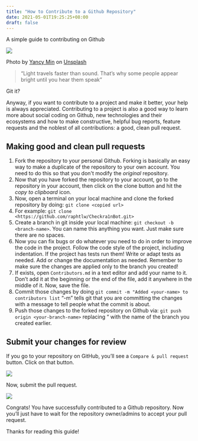 ```yaml
---
title: "How to Contribute to a Github Repository"
date: 2021-05-01T19:25:25+08:00
draft: false
---
```


A simple guide to contributing on Github

![](https://cdn-images-1.medium.com/max/800/0*wAfE99LmmAafMhTN)

Photo by [Yancy Min](https://unsplash.com/@yancymin) on [Unsplash](https://unsplash.com)

> “Light travels faster than sound. That’s why some people appear bright until you hear them speak”

Git it?

Anyway, if you want to contribute to a project and make it better, your help is always appreciated. Contributing to a project is also a good way to learn more about social coding on Github, new technologies and their ecosystems and how to make constructive, helpful bug reports, feature requests and the noblest of all contributions: a good, clean pull request.

## Making good and clean pull requests

1.  Fork the repository to your personal Github. Forking is basically an easy way to make a duplicate of the repository to your own account. You need to do this so that you don't modify the *original* repository.
2.  Now that you have forked the repository to your account, go to the repository in your account, then click on the clone button and hit the *copy to clipboard* icon.
3.  Now, open a terminal on your local machine and clone the forked repository by doing: `git clone <copied url>`
4.  For example: `git clone <https://github.com/raphtlw/Checkra1nBot.git>`
5.  Create a branch in git inside your local machine: `git checkout -b <branch-name>`. You can name this anything you want. Just make sure there are no spaces.
6.  Now you can fix bugs or do whatever you need to do in order to improve the code in the project. Follow the code style of the project, including indentation. If the project has tests run them! Write or adapt tests as needed. Add or change the documentation as needed. Remember to make sure the changes are applied only to the branch you created!
7.  If exists, open `Contributors.md` in a text editor and add your name to it. Don’t add it at the beginning or the end of the file, add it anywhere in the middle of it. Now, save the file.
8.  Commit those changes by doing `git commit -m "Added <your-name> to contributors list` “-m” tells git that you are committing the changes with a message to tell people what the commit is about.
9.  Push those changes to the forked repository on Github via: `git push origin <your-branch-name>` replacing “<your-branch-name> with the name of the branch you created earlier.

## Submit your changes for review

If you go to your repository on GitHub, you’ll see a `Compare & pull request` button. Click on that button.

![](https://cdn-images-1.medium.com/max/800/1*0U8QYzrfyDD3CI7cW8dUrw.png)

Now, submit the pull request.

![](https://cdn-images-1.medium.com/max/800/1*Mx4jLqDLswJ2icyX49UTQw.png)

Congrats! You have successfully contributed to a Github repository. Now you’ll just have to wait for the repository owner/admins to accept your pull request.

Thanks for reading this guide!
